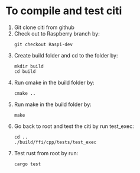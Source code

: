 # To compile and test citi

1. Git clone citi from github
2. Check out to Raspberry branch by:
    ```
    git checkout Raspi-dev
    ```
3. Create build folder and cd to the folder by:
    ```
    mkdir build
    cd build
    ```
4. Run cmake in the build folder by:
    ```
    cmake ..
    ```
5. Run make in the build folder by:
    ```
    make
    ```
6. Go back to root and test the citi by run test_exec:
    ```
    cd ..
    ./build/ffi/cpp/tests/test_exec 
    ```
7. Test rust from root by run:
    ```
    cargo test
    ```


